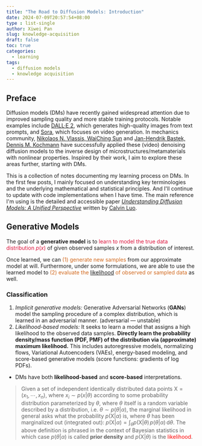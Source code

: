 ```yaml
---
title: "The Road to Diffusion Models: Introduction"
date: 2024-07-09T20:57:54+08:00
type : list-single
author: Xiwei Pan
slug: knowledge-acquisition
draft: false
toc: true
categories:
  - learning
tags:
  - diffusion models
  - knowledge acquisition
---
```

## Preface

Diffusion models (DMs) have recently gained widespread attention due to improved sampling quality and more stable training protocols. Notable examples include [DALL·E 2](https://arxiv.org/abs/2204.06125), which generates high-quality images from text prompts, and [Sora](https://openai.com/index/video-generation-models-as-world-simulators/), which focuses on video generation. In mechanics community, [Nikolaos N. Vlassis, WaiChing Sun](https://www.sciencedirect.com/science/article/abs/pii/S0045782523002505) and [Jan-Hendrik Bastek, Dennis M. Kochmann](https://www.nature.com/articles/s42256-023-00762-x) have successfully applied these (video) denoising diffusion models to the inverse design of microstructures/metamaterials with nonlinear properties. Inspired by their work, I aim to explore these areas further, starting with DMs.

This is a collection of notes documenting my learning process on DMs. In the first few posts, I mainly focused on understanding key terminologies and the underlying mathematical and statistical principles. And I'll continue to update with code implementations when I have time. The main reference I'm using is the detailed and accessible paper [*Understanding Diffusion Models: A Unified Perspective*](https://arxiv.org/pdf/2208.11970) written by [Calvin Luo](https://www.calvinyluo.com/about.html).

## Generative Models

The goal of a **generative model** is to <font color=Crimson>learn to model the true data distribution $p(x)$</font> of given observed samples $x$ from a distribution of interest.

Once learned, we can <font color=Chocolate>(1) generate new samples</font> from our approximate model at will. Furthermore, under some formulations, we are able to use the learned model to <font color=Chocolate>(2) evaluate the [likelihood](https://en.wikipedia.org/wiki/Likelihood_function) of observed or sampled data</font> as well.

### Classification

1. *Implicit generative models:* Generative Adversarial Networks (**GANs**) model the sampling procedure of a complex distribution, which is learned in an adversarial manner. (adversarial — unstable)
2. *Likelihood-based models:* It seeks to learn a model that assigns a high likelihood to the observed data samples. **Directly learn the probability density/mass function (PDF, PMF) of the distribution via (approximate) maximum likelihood.** This includes autoregressive models, normalizing flows, Variational Autoencoders (VAEs), energy-based modeling, and score-based generative models (score functions: gradients of log PDFs).
- DMs have both **likelihood-based** and **score-based** interpretations.

> Given a set of independent identically distributed data points $\mathrm{X}=(x_1,\cdots,x_n)$, where $x_i\sim p(x|\theta)$ according to some probability distribution parameterized by $\theta$, where $\theta$ itself is a random variable described by a distribution, i.e. $\theta\sim p(\theta|\alpha)$, the marginal likelihood in general asks what the probability $p(\mathrm{X}|\alpha)$ is, where $\theta$ has been marginalized out (integrated out): $p(\mathrm{X}|\alpha)=\int_\theta p(\mathrm{X}|\theta)\,p(\theta|\alpha)\,\mathrm{d}\theta$. The above definition is phrased in the context of Bayesian statistics in which case $p(\theta|\alpha)$ is called **prior density** and $p(\mathrm{X}|\theta)$ is the <font color=Red>likelihood</font>.